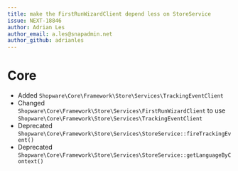 ```yaml
---
title: make the FirstRunWizardClient depend less on StoreService
issue: NEXT-18846
author: Adrian Les
author_email: a.les@snapadmin.net
author_github: adrianles
---
```

# Core
* Added `Shopware\Core\Framework\Store\Services\TrackingEventClient`
* Changed `Shopware\Core\Framework\Store\Services\FirstRunWizardClient` to use `Shopware\Core\Framework\Store\Services\TrackingEventClient`
* Deprecated `Shopware\Core\Framework\Store\Services\StoreService::fireTrackingEvent()`
* Deprecated `Shopware\Core\Framework\Store\Services\StoreService::getLanguageByContext()`

